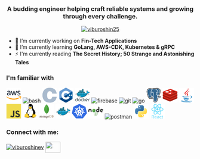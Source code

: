 <h3 align="center">
  A budding engineer helping craft reliable systems and growing through every
  challenge.
</h3>

<p align="center">
  <a href="https://github.com/ryo-ma/github-profile-trophy"
    ><img
      src="https://github-profile-trophy.vercel.app/?username=viburoshin25&column=4&no-bg=true"
      alt="viburoshin25"
  /></a>
</p>

- 🔭 I’m currently working on **Fin-Tech Applications**
- 🌱 I’m currently learning **GoLang, AWS-CDK, Kubernetes & gRPC**
- ⚡ I'm currently reading **The Secret History; 50 Strange and Astonishing Tales**

<h3 align="left">I'm familiar with</h3>
<p align="left">
  <img
    src="https://raw.githubusercontent.com/devicons/devicon/master/icons/amazonwebservices/amazonwebservices-original-wordmark.svg"
    alt="aws"
    width="40"
    height="40"
  />
  <img
    src="https://www.vectorlogo.zone/logos/gnu_bash/gnu_bash-icon.svg"
    alt="bash"
    width="40"
    height="40"
  />
<img
    src="https://raw.githubusercontent.com/devicons/devicon/master/icons/c/c-original.svg"
    alt="c"
    width="40"
    height="40"
  />
<img
    src="https://raw.githubusercontent.com/devicons/devicon/master/icons/cplusplus/cplusplus-original.svg"
    alt="cplusplus"
    width="40"
    height="40"
  />
<img
    src="https://raw.githubusercontent.com/devicons/devicon/master/icons/docker/docker-original-wordmark.svg"
    alt="docker"
    width="40"
    height="40"
  />
<img
    src="https://www.vectorlogo.zone/logos/firebase/firebase-icon.svg"
    alt="firebase"
    width="40"
    height="40"
  />
<img
    src="https://www.vectorlogo.zone/logos/git-scm/git-scm-icon.svg"
    alt="git"
    width="40"
    height="40"
  />
<img
  src="https://camo.githubusercontent.com/045c3e8b67b93b2677f593f7962ad0b838cd0f8a764c9649e590c63771e6ddab/687474703a2f2f7374617469632e76656c76657463616368652e6f72672f70616765732f323031382f30362f31332f70617274792d676f706865722f64616e63696e672d676f706865722e676966"
    alt="go"
    width="40"
    height="40"
  />
<img
    src="https://raw.githubusercontent.com/devicons/devicon/master/icons/postgresql/postgresql-original.svg"
    alt="postgres"
    width="40"
    height="40"
  />
<img
    src="https://raw.githubusercontent.com/devicons/devicon/master/icons/redis/redis-original.svg"
    alt="redis"
    width="40"
    height="40"
  />
<img
    src="https://raw.githubusercontent.com/devicons/devicon/master/icons/java/java-original.svg"
    alt="java"
    width="40"
    height="40"
  />
<img
    src="https://raw.githubusercontent.com/devicons/devicon/master/icons/javascript/javascript-original.svg"
    alt="javascript"
    width="40"
    height="40"
  />
<img
    src="https://raw.githubusercontent.com/devicons/devicon/master/icons/linux/linux-original.svg"
    alt="linux"
    width="40"
    height="40"
  />
<img
    src="https://raw.githubusercontent.com/devicons/devicon/master/icons/mongodb/mongodb-original-wordmark.svg"
    alt="mongodb"
    width="40"
    height="40"
  />
<img
    src="https://raw.githubusercontent.com/devicons/devicon/master/icons/docker/docker-original.svg"
    alt="docker"
    width="40"
    height="40"
  />
<img
    src="https://raw.githubusercontent.com/devicons/devicon/master/icons/kubernetes/kubernetes-original.svg"
    alt="kubernetes"
    width="40"
    height="40"
  />
<img
    src="https://raw.githubusercontent.com/devicons/devicon/master/icons/nodejs/nodejs-original-wordmark.svg"
    alt="nodejs"
    width="40"
    height="40"
  />
<img
    src="https://www.vectorlogo.zone/logos/getpostman/getpostman-icon.svg"
    alt="postman"
    width="40"
    height="40"
  />
<img
    src="https://raw.githubusercontent.com/devicons/devicon/master/icons/python/python-original.svg"
    alt="python"
    width="40"
    height="40"
  />
<img
    src="https://raw.githubusercontent.com/devicons/devicon/master/icons/react/react-original-wordmark.svg"
    alt="react"
    width="40"
    height="40"
  />
</p>

<h3 align="left">Connect with me:</h3>
<p align="left">
  <a href="https://linkedin.com/in/viburoshinev" target="blank"
    ><img
      align="center"
      src="https://raw.githubusercontent.com/rahuldkjain/github-profile-readme-generator/master/src/images/icons/Social/linked-in-alt.svg"
      alt="viburoshinev"
      height="30"
      width="40"
  /></a>
  <a href="https://discord.gg/mcmdsmc" target="blank"
    ><img
      align="center"
      src="https://raw.githubusercontent.com/rahuldkjain/github-profile-readme-generator/master/src/images/icons/Social/discord.svg"
      alt=""
      height="30"
      width="40"
  /></a>
</p>

